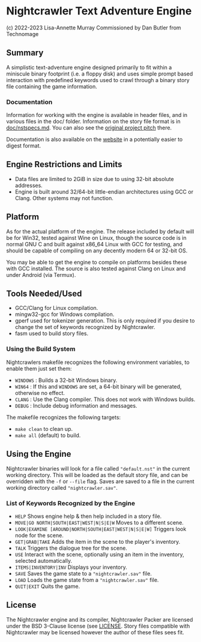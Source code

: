 # Nightcrawler Text Adventure Engine
(c) 2022-2023 Lisa-Annette Murray Commissioned by Dan Butler from Technomage

## Summary

A simplistic text-adventure engine designed primarily to fit within a miniscule 
binary footprint (i.e. a floppy disk) and uses simple prompt based interaction
with predefined keywords used to crawl through a binary story file containing
the game information.

### Documentation

Information for working with the engine is available in header files, and in
various files in the doc/ folder. Information on the story file format is in
[doc/nstspecs.md](doc/nstspecs.md). You can also see the [original project
pitch](doc/pitch.txt) there.

Documentation is also available on the
[website](https://lethallisa.neocities.org/nightcrawler) in a potentially easier
to digest format.

## Engine Restrictions and Limits

- Data files are limited to 2GiB in size due to using 32-bit absolute addresses.
- Engine is built around 32/64-bit little-endian architectures using GCC or
  Clang. Other systems may not function.

## Platform

As for the actual platform of the engine. The release included by default will
be for Win32, tested against Wine on Linux, though the source code is in normal
GNU C and built against x86_64 Linux with GCC for testing, and should be capable
of compiling on any decently modern 64 or 32-bit OS.

You may be able to get the engine to compile on platforms besides these with GCC
installed. The source is also tested against Clang on Linux and under Android
(via Termux).

## Tools Needed/Used

- GCC/Clang for Linux compilation.
- mingw32-gcc for Windows compilation.
- gperf used for tokenizer generation. This is only required if you desire to
  change the set of keywords recognized by Nightcrawler.
- fasm used to build story files.

### Using the Build System

Nightcrawlers makefile recognizes the following environment variables, to enable
them just set them:
- `WINDOWS` : Builds a 32-bit Windows binary.
- `WIN64` : If this and `WINDOWS` are set, a 64-bit binary will be generated,
  otherwise no effect.
- `CLANG` : Use the Clang compiler. This does not work with Windows builds.
- `DEBUG` : Include debug information and messages.

The makefile recognizes the following targets:
- `make clean` to clean up.
- `make all` (default) to build.

## Using the Engine

Nightcrawler binaries will look for a file called `"default.nst"` in the
current working directory. This will be loaded as the default story file,
and can be overridden with the `-f` or `--file` flag. Saves are saved to
a file in the current working directory called `"nightcrawler.sav"`.

### List of Keywords Recognized by the Engine

- `HELP` Shows engine help & then help included in a story file.
- `MOVE|GO NORTH|SOUTH|EAST|WEST|N|S|E|W` Moves to a different scene.
- `LOOK|EXAMINE [AROUND|NORTH|SOUTH|EAST|WEST|N|S|E|W]` Triggers look node for
  the scene.
- `GET|GRAB|TAKE` Adds the item in the scene to the player's inventory.
- `TALK` Triggers the dialogue tree for the scene.
- `USE` Interact with the scene, optionally using an item in the inventory,
  selected automatically.
- `ITEMS|INVENTORY|INV` Displays your inventory.
- `SAVE` Saves the game state to a `"nightcrawler.sav"` file.
- `LOAD` Loads the game state from a `"nightcrawler.sav"` file.
- `QUIT|EXIT` Quits the game.

## License

The Nightcrawler engine and its compiler, Nightcrawler Packer are licensed under
the BSD 3-Clause license (see [LICENSE](LICENSE). Story files compatible with
Nightcrawler may be licensed however the author of these files sees fit.

